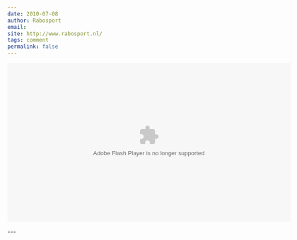 ```yaml
---
date: 2010-07-08
author: Rabosport
email: 
site: http://www.rabosport.nl/
tags: comment
permalink: false
---
```


<p>
<object width="640" height="360"><param name="movie" value="http://www.rabosport.nl/ply/player.swf?playerreq=0AcVjpkU9BRVYOvVIOlRkzrVzZ6FHtwVxTwV1KVVC"></param><param name="allowFullScreen" value="false"></param><param name="allowscriptaccess" value="always"></param><embed src="http://www.rabosport.nl/ply/player.swf?playerreq=0AcVjpkU9BRVYOvVIOlRkzrVzZ6FHtwVxTwV1KVVC" type="application/x-shockwave-flash" allowscriptaccess="always" allowfullscreen="false" width="640" height="360"></embed></object>
</p>
---